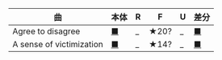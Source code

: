 | 曲 | 本体 | R | F | U  | 差分 |
|---|---|---|---|---|---|
| Agree to disagree | [■](http://manbow.nothing.sh/event/event.cgi?action=More_def&num=289&event=127) | _ | ★20? | _ | [■](/fsrs/sabun/agree_to_disagree.zip) |
| A sense of victimization | [■](http://manbow.nothing.sh/event/event.cgi?action=More_def&num=125&event=127) | _ | ★14? | _ | [■](/fsrs/sabun/A%20sense%20of%20victimization.zip) |
